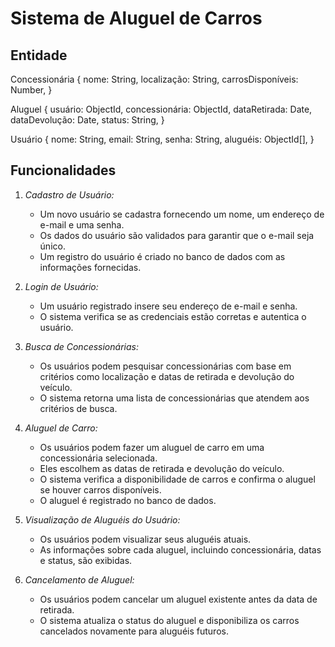 # Sistema de Aluguel de Carros

## Entidade

Concessionária {
  nome: String,
  localização: String,
  carrosDisponíveis: Number,
}

Aluguel {
  usuário: ObjectId,
  concessionária: ObjectId,
  dataRetirada: Date,
  dataDevolução: Date,
  status: String,
}

Usuário {
  nome: String,
  email: String,
  senha: String,
  aluguéis: ObjectId[],
}

## Funcionalidades

1. *Cadastro de Usuário:*
   - Um novo usuário se cadastra fornecendo um nome, um endereço de e-mail e uma senha.
   - Os dados do usuário são validados para garantir que o e-mail seja único.
   - Um registro do usuário é criado no banco de dados com as informações fornecidas.

2. *Login de Usuário:*
   - Um usuário registrado insere seu endereço de e-mail e senha.
   - O sistema verifica se as credenciais estão corretas e autentica o usuário.

3. *Busca de Concessionárias:*
   - Os usuários podem pesquisar concessionárias com base em critérios como localização e datas de retirada e devolução do veículo.
   - O sistema retorna uma lista de concessionárias que atendem aos critérios de busca.

4. *Aluguel de Carro:*
   - Os usuários podem fazer um aluguel de carro em uma concessionária selecionada.
   - Eles escolhem as datas de retirada e devolução do veículo.
   - O sistema verifica a disponibilidade de carros e confirma o aluguel se houver carros disponíveis.
   - O aluguel é registrado no banco de dados.

5. *Visualização de Aluguéis do Usuário:*
   - Os usuários podem visualizar seus aluguéis atuais.
   - As informações sobre cada aluguel, incluindo concessionária, datas e status, são exibidas.

6. *Cancelamento de Aluguel:*
   - Os usuários podem cancelar um aluguel existente antes da data de retirada.
   - O sistema atualiza o status do aluguel e disponibiliza os carros cancelados novamente para aluguéis futuros.